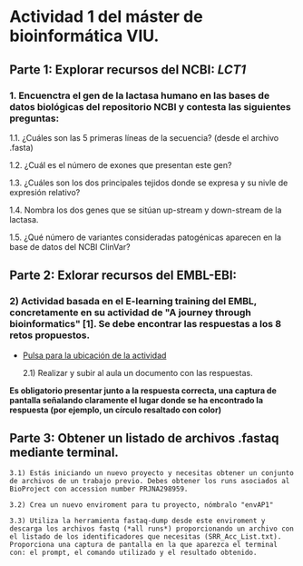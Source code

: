 # Actividad 1 del máster de bioinformática VIU.

## Parte 1: Explorar recursos  del NCBI: *LCT1*

### 1. Encuenctra el gen de la lactasa humano en las bases de datos biológicas del repositorio NCBI y contesta las siguientes preguntas:

   1.1. ¿Cuáles son las 5 primeras líneas de la secuencia? (desde el archivo .fasta)

   1.2. ¿Cuál es el número de exones que presentan este gen?

   1.3. ¿Cuáles son los dos principales tejidos donde se expresa y su nivle de expresión relativo?

   1.4. Nombra los dos genes que se sitúan up-stream y down-stream de la lactasa.

   1.5. ¿Qué número de variantes consideradas patogénicas aparecen en la base de datos del NCBI ClinVar?


## Parte 2: Exlorar recursos del EMBL-EBI:

### 2) Actividad basada en el E-learning training del EMBL, concretamente en su actividad de "A journey through bioinformatics" [1]. Se debe encontrar las respuestas a los 8 retos propuestos.

* [Pulsa para la ubicación de la actividad](https://www.ebi.ac.uk/training/online/courses/a-journey-through-bioinformatics/)

    2.1) Realizar y subir al aula un documento con las respuestas.

**Es obligatorio presentar junto a la respuesta correcta, una captura de pantalla señalando claramente el lugar donde se ha encontrado la respuesta (por ejemplo, un círculo resaltado con color)**

## Parte 3: Obtener un listado de archivos .fastaq mediante terminal.

    3.1) Estás iniciando un nuevo proyecto y necesitas obtener un conjunto de archivos de un trabajo previo. Debes obtener los runs asociados al BioProject con accession number PRJNA298959.

    3.2) Crea un nuevo enviroment para tu proyecto, nómbralo "envAP1"

    3.3) Utiliza la herramienta fastaq-dump desde este enviroment y descarga los archivos fastq (*all runs*) proporcionando un archivo con el listado de los identificadores que necesitas (SRR_Acc_List.txt). Proporciona una captura de pantalla en la que aparezca el terminal con: el prompt, el comando utilizado y el resultado obtenido.
